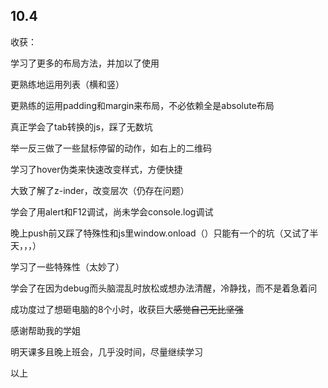 ## 10.4

收获：

学习了更多的布局方法，并加以了使用

更熟练地运用列表（横和竖）

更熟练的运用padding和margin来布局，不必依赖全是absolute布局

真正学会了tab转换的js，踩了无数坑

举一反三做了一些鼠标停留的动作，如右上的二维码

学习了hover伪类来快速改变样式，方便快捷

大致了解了z-inder，改变层次（仍存在问题）

学会了用alert和F12调试，尚未学会console.log调试

晚上push前又踩了特殊性和js里window.onload（）只能有一个的坑（又试了半天，，，）

学习了一些特殊性（太妙了）

学会了在因为debug而头脑混乱时放松或想办法清醒，冷静找，而不是着急着问

成功度过了想砸电脑的8个小时，收获巨大~~感觉自己无比坚强~~

感谢帮助我的学姐

明天课多且晚上班会，几乎没时间，尽量继续学习

以上

